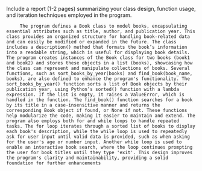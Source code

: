 Include a report (1-2 pages) summarizing your class design, function usage, and iteration techniques employed in the program.
      
         
         
         The program defines a Book class to model books, encapsulating essential attributes such as title, author, and publication year. This class provides an organized structure for handling book-related data and can easily be modified or expanded in the future. The class includes a description() method that formats the book’s information into a readable string, which is useful for displaying book details. The program creates instances of the Book class for two books (book1 and book2) and stores these objects in a list (books), showcasing how the class can represent and manipulate collections of books. Several functions, such as sort_books_by_year(books) and find_book(book_name, books), are also defined to enhance the program's functionality. The sort_books_by_year() function sorts a list of Book objects by their publication year, using Python’s sorted() function with a lambda expression. If the list is empty, it raises a ValueError, which is handled in the function. The find_book() function searches for a book by its title in a case-insensitive manner and returns the corresponding Book object if found, or None if not. These functions help modularize the code, making it easier to maintain and extend. The program also employs both for and while loops to handle repeated tasks. The for loop iterates through a sorted list of books to display each book's description, while the while loop is used to repeatedly ask for user input until valid data is provided, such as when asking for the user's age or number input. Another while loop is used to enable an interactive book search, where the loop continues prompting the user for book titles until they type 'exit'. This design improves the program's clarity and maintainability, providing a solid foundation for further enhancements  
